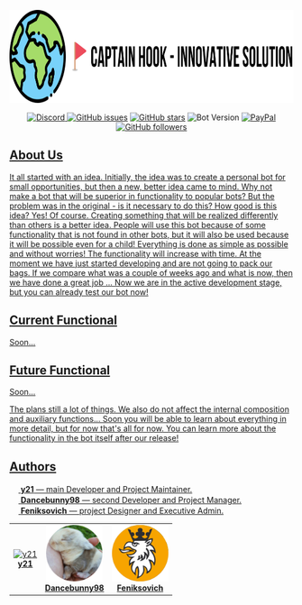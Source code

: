 <p><img src="./.github/img/logo.png" alt="" width="817" height="165" /></p>

<p align="center">
<a href="https://discord.gg/ZHEDdBB"><img alt="Discord" src="https://img.shields.io/discord/585176665630703641.svg">
<a href="https://github.com/Dancbeunny98/CaptainHookPublic/issues"><img alt="GitHub issues" src="https://img.shields.io/github/issues/Dancbeunny98/CaptainHookPublic.svg"></a>
<a href="https://github.com/Dancbeunny98/CaptainHookPublic/stargazers"><img alt="GitHub stars" src="https://img.shields.io/github/stars/Dancbeunny98/CaptainHookPublic.svg"></a>
<img alt="Bot Version" src="https://img.shields.io/badge/bot%20version-pre--alpha-red.svg"></a>
<a href="https://paypal.me/Dancebunny98"><img alt="PayPal" src="https://img.shields.io/badge/Paypal-Donate!-%2300457C.svg?logo=paypal&style=flat-square">
<img alt="GitHub followers" src="https://img.shields.io/github/followers/Feniksovich.svg?label=Follow&style=social">
</p>

## About Us

  It all started with an idea. Initially, the idea was to create a personal bot for small opportunities, but then a new, better idea came to mind. Why not make a bot that will be superior in functionality to popular bots? But the problem was in the original - is it necessary to do this? How good is this idea? Yes! Of course. Creating something that will be realized differently than others is a better idea. People will use this bot because of some functionality that is not found in other bots, but it will also be used because it will be possible even for a child! Everything is done as simple as possible and without worries!
  The functionality will increase with time. At the moment we have just started developing and are not going to pack our bags. If we compare what was a couple of weeks ago and what is now, then we have done a great job ... Now we are in the active development stage, but you can already test our bot now!

## Current Functional

Soon...

## Future Functional

Soon...

The plans still a lot of things. We also do not affect the internal composition and auxiliary functions... Soon you will be able to learn about everything in more detail, but for now that's all for now. You can learn more about the functionality in the bot itself after our release!

## Authors

<img src="https://cdn.discordapp.com/avatars/312715611413413889/48a6c440aac9dace444afe9d23931704.png" alt="" width="16" height="16" class="round"/> <strong>y21</strong> — main Developer and Project Maintainer.
<br><img src="https://cdn.discordapp.com/avatars/239676157560094720/8b4a3cf278fb323a681adea357da3f75.png" alt="" width="16" height="16" class="round"/></PIC> <strong>Dancebunny98</strong> — second Developer and Project Manager.
<br><img src="https://cdn.discordapp.com/avatars/248480010225057793/c86db50392a2aa81893a969b17b7e9a3.png" alt="" width="16" height="16" class="round"/></PIC> <strong>Feniksovich</strong> — project Designer and Executive Admin.

<table>
<tr>
<td align="center">
    <img src="https://cdn.discordapp.com/avatars/312715611413413889/48a6c440aac9dace444afe9d23931704.png" width="100px;" alt="y21"/><br/>
    <strong>y21</strong><br/>
</td>
<td align="center">
    <img src="./.github/img/dancebunny98.png" width="100px;" alt="Dancebunny98"/><br/>
    <strong>Dancebunny98</strong><br/>
</td>
<td align="center">
    <img src="./.github/img/feniksovich.png" width="100px;" alt="Feniksovich"/><br/>
    <strong>Feniksovich</strong><br/>
</td>
</tr>
</table>
